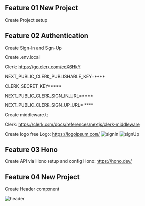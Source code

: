 ## Feature 01 New Project
Create Project setup

## Feature 02 Authentication
Create Sign-In and Sign-Up

Create .env.local

Clerk: https://go.clerk.com/eoX6HkY

NEXT_PUBLIC_CLERK_PUBLISHABLE_KEY=****

CLERK_SECRET_KEY=****

NEXT_PUBLIC_CLERK_SIGN_IN_URL=****

NEXT_PUBLIC_CLERK_SIGN_UP_URL= ****

Create middleware.ts

Clerk: https://clerk.com/docs/references/nextjs/clerk-middleware

Create logo free
Logo: https://logoipsum.com/
![signIn](https://github.com/EduardoMendes418/Finance-Saas-01/assets/34344214/7281edaa-7331-42e1-b59a-ff144b0c26c7)
![signUp](https://github.com/EduardoMendes418/Finance-Saas-01/assets/34344214/688f90e7-fb36-44da-9c60-e7fb1b14c365)



## Feature 03 Hono
Create API via Hono setup and config
Hono: https://hono.dev/

## Feature 04 New Project
Create Header component

![header](https://github.com/EduardoMendes418/Finance-Saas-01/assets/34344214/0b67f633-0993-4159-b38f-db8b965203de)




